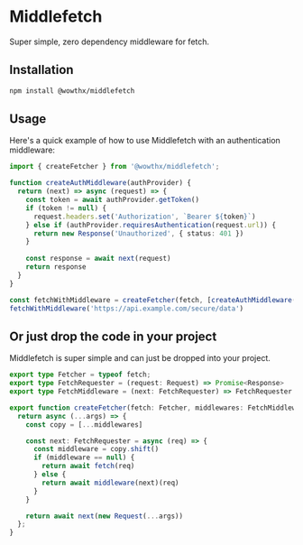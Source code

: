 # Middlefetch

Super simple, zero dependency middleware for fetch.

## Installation

```sh
npm install @wowthx/middlefetch
```

## Usage

Here's a quick example of how to use Middlefetch with an authentication middleware:

```ts
import { createFetcher } from '@wowthx/middlefetch';

function createAuthMiddleware(authProvider) {
  return (next) => async (request) => {
    const token = await authProvider.getToken()
    if (token != null) {
      request.headers.set('Authorization', `Bearer ${token}`)
    } else if (authProvider.requiresAuthentication(request.url)) {
      return new Response('Unauthorized', { status: 401 })
    }
    
    const response = await next(request)
    return response
  }
}

const fetchWithMiddleware = createFetcher(fetch, [createAuthMiddleware(authProvider)])
fetchWithMiddleware('https://api.example.com/secure/data')
```

## Or just drop the code in your project

Middlefetch is super simple and can just be dropped into your project.

```ts
export type Fetcher = typeof fetch;
export type FetchRequester = (request: Request) => Promise<Response>
export type FetchMiddleware = (next: FetchRequester) => FetchRequester

export function createFetcher(fetch: Fetcher, middlewares: FetchMiddleware[]): Fetcher {
  return async (...args) => {
    const copy = [...middlewares]

    const next: FetchRequester = async (req) => {
      const middleware = copy.shift()
      if (middleware == null) {
        return await fetch(req)
      } else {
        return await middleware(next)(req)
      }
    }

    return await next(new Request(...args))
  };
}
```
